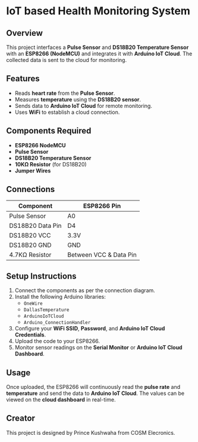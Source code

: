 # IoT based Health Monitoring System

## Overview
This project interfaces a **Pulse Sensor** and **DS18B20 Temperature Sensor** with an **ESP8266 (NodeMCU)** and integrates it with **Arduino IoT Cloud**. The collected data is sent to the cloud for monitoring.

## Features
- Reads **heart rate** from the **Pulse Sensor**.
- Measures **temperature** using the **DS18B20 sensor**.
- Sends data to **Arduino IoT Cloud** for remote monitoring.
- Uses **WiFi** to establish a cloud connection.

## Components Required
- **ESP8266 NodeMCU**
- **Pulse Sensor**
- **DS18B20 Temperature Sensor**
- **10KΩ Resistor** (for DS18B20)
- **Jumper Wires**

## Connections
| Component         | ESP8266 Pin |
|------------------|------------|
| Pulse Sensor     | A0         |
| DS18B20 Data Pin | D4         |
| DS18B20 VCC      | 3.3V       |
| DS18B20 GND      | GND        |
| 4.7KΩ Resistor   | Between VCC & Data Pin |

## Setup Instructions
1. Connect the components as per the connection diagram.
2. Install the following Arduino libraries:
   - `OneWire`
   - `DallasTemperature`
   - `ArduinoIoTCloud`
   - `Arduino_ConnectionHandler`
3. Configure your **WiFi SSID**, **Password**, and **Arduino IoT Cloud Credentials**.
4. Upload the code to your ESP8266.
5. Monitor sensor readings on the **Serial Monitor** or **Arduino IoT Cloud Dashboard**.

## Usage
Once uploaded, the ESP8266 will continuously read the **pulse rate** and **temperature** and send the data to **Arduino IoT Cloud**. The values can be viewed on the **cloud dashboard** in real-time.

## Creator
This project is designed by Prince Kushwaha from COSM Elecronics.
